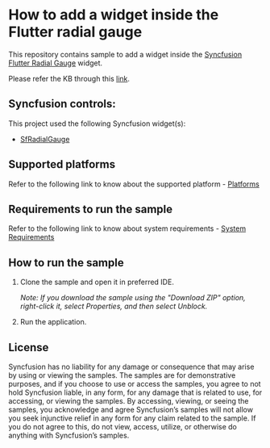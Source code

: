 # How to add a widget inside the Flutter radial gauge

This repository contains sample to add a widget inside the [Syncfusion Flutter Radial Gauge](https://help.syncfusion.com/flutter/radial-gauge/getting-started) widget.

Please refer the KB through this [link](https://www.syncfusion.com/kb/11346/how-to-add-a-widget-inside-the-flutter-radial-gauge-widget-sfradialgauge).

## Syncfusion controls:

This project used the following Syncfusion widget(s):
* [SfRadialGauge](https://www.syncfusion.com/flutter-widgets/flutter-radial-gauge)

## Supported platforms

Refer to the following link to know about the supported platform - [Platforms](https://help.syncfusion.com/flutter/system-requirements#supported-platforms)

## Requirements to run the sample

Refer to the following link to know about system requirements - [System Requirements](https://help.syncfusion.com/flutter/system-requirements)

## How to run the sample

1. Clone the sample and open it in preferred IDE.

   *Note: If you download the sample using the "Download ZIP" option, right-click it, select Properties, and then select Unblock.*

2. Run the application.

## License

Syncfusion has no liability for any damage or consequence that may arise by using or viewing the samples. The samples are for demonstrative purposes, and if you choose to use or access the samples, you agree to not hold Syncfusion liable, in any form, for any damage that is related to use, for accessing, or viewing the samples. By accessing, viewing, or seeing the samples, you acknowledge and agree Syncfusion’s samples will not allow you seek injunctive relief in any form for any claim related to the sample. If you do not agree to this, do not view, access, utilize, or otherwise do anything with Syncfusion’s samples.
